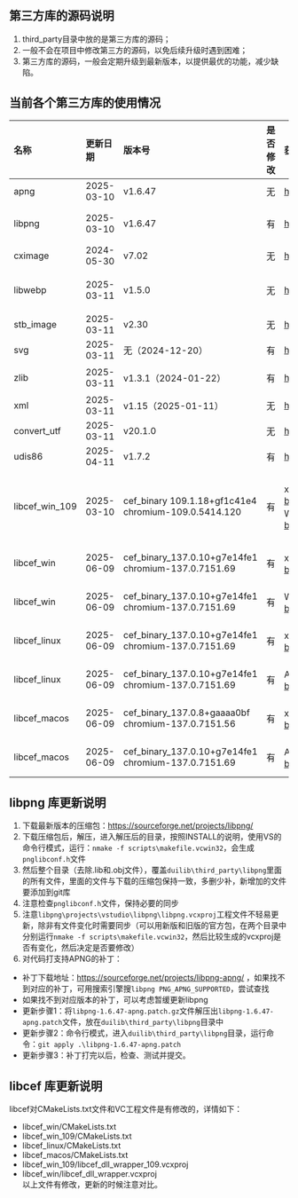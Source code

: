 ## 第三方库的源码说明
1. third_party目录中放的是第三方库的源码；
2. 一般不会在项目中修改第三方的源码，以免后续升级时遇到困难；
3. 第三方库的源码，一般会定期升级到最新版本，以提供最优的功能，减少缺陷。

## 当前各个第三方库的使用情况
| 名称        | 更新日期   | 版本号|是否修改| 获取URL | 备注 |
| :---        | :---       | :---  |:---    | :---    |:---  |
| apng        | 2025-03-10 |v1.6.47|无 |https://sourceforge.net/projects/libpng-apng/ |通过libpng + libpng-1.6.47-apng.patch来支持的 |
| libpng      | 2025-03-10 |v1.6.47|有 |https://sourceforge.net/projects/libpng/|参见后续说明，对以下文件有修改：<br>CMakeLists.txt<br>projects\vstudio\libpng\libpng.vcxproj|
| cximage     | 2024-05-30 |v7.02  |无 |https://sourceforge.net/projects/cximage/|2011-02-11后已停止更新|
| libwebp     | 2025-03-11 |v1.5.0 |无 |https://github.com/webmproject/libwebp|tag/v1.5.0，使用了src目录下的子目录，覆盖后，删除不必要的文件即可（基本方法：新旧版本源码比较，然后看文件增删改，再同步，项目只使用了图片解码功能，没有用到图片编码功能，目前没有用到config.h文件）|
| stb_image   | 2025-03-11 |v2.30  |无 |https://github.com/nothings/stb|无修改，直接取master的代码|
| svg         | 2025-03-11 |无（2024-12-20）     |有 |https://github.com/memononen/nanosvg| 代码更新到2024-12-20，修改参见提交记录|
| zlib        | 2025-03-11 |v1.3.1（2024-01-22） |有 |https://github.com/madler/zlib | 修改了zlib.h 和 CMakeLists.txt，并将zconf.h重命名为zconf_msvc.h<br>如果文件名或个数有变更，需要修改VC工程|
| xml         | 2025-03-11 |v1.15（2025-01-11）  |无 |https://github.com/zeux/pugixml| pugixml|
| convert_utf | 2025-03-11 |v20.1.0|无 |https://releases.llvm.org      | 下载最新版的源码包，解压后找到这两个文件  |
| udis86      | 2025-04-11 |v1.7.2 |有 |https://sourceforge.net/projects/udis86/      |  udint.h 有修改|
| libcef_win_109|2025-03-10|cef_binary 109.1.18+gf1c41e4<br>chromium-109.0.5414.120|有 |x64版本：https://cef-builds.spotifycdn.com/index.html#windows64:109 <br> Win32版本：https://cef-builds.spotifycdn.com/index.html#windows32:109| x64版本：https://cef-builds.spotifycdn.com/cef_binary_109.1.18%2Bgf1c41e4%2Bchromium-109.0.5414.120_windows64.tar.bz2 <br> Win32版本：https://cef-builds.spotifycdn.com/cef_binary_109.1.18%2Bgf1c41e4%2Bchromium-109.0.5414.120_windows32.tar.bz2|
| libcef_win    |2025-06-09|cef_binary_137.0.10+g7e14fe1<br>chromium-137.0.7151.69|有 |x64版本：https://cef-builds.spotifycdn.com/index.html#windows64:137| x64版本：https://cef-builds.spotifycdn.com/cef_binary_137.0.10%2Bg7e14fe1%2Bchromium-137.0.7151.69_windows64.tar.bz2|
| libcef_win    |2025-06-09|cef_binary_137.0.10+g7e14fe1<br>chromium-137.0.7151.69|有 |Win32版本：https://cef-builds.spotifycdn.com/index.html#windows32:137| Win32版本：https://cef-builds.spotifycdn.com/cef_binary_137.0.10%2Bg7e14fe1%2Bchromium-137.0.7151.69_windows32.tar.bz2|
| libcef_linux  |2025-06-09|cef_binary_137.0.10+g7e14fe1<br>chromium-137.0.7151.69|有 |x64版本：https://cef-builds.spotifycdn.com/index.html#linux64:137| x64版本：https://cef-builds.spotifycdn.com/cef_binary_137.0.10%2Bg7e14fe1%2Bchromium-137.0.7151.69_linux64.tar.bz2|
| libcef_linux  |2025-06-09|cef_binary_137.0.10+g7e14fe1<br>chromium-137.0.7151.69|有 |ARM64版本：https://cef-builds.spotifycdn.com/index.html#linuxarm64:137| ARM64版本：https://cef-builds.spotifycdn.com/cef_binary_137.0.10%2Bg7e14fe1%2Bchromium-137.0.7151.69_linuxarm64.tar.bz2|
| libcef_macos  |2025-06-09|cef_binary_137.0.8+gaaaa0bf<br>chromium-137.0.7151.56|有 |x64版本：https://cef-builds.spotifycdn.com/index.html#macosx64:137| x64版本：https://cef-builds.spotifycdn.com/cef_binary_137.0.8%2Bgaaaa0bf%2Bchromium-137.0.7151.56_macosx64.tar.bz2|
| libcef_macos  |2025-06-09|cef_binary_137.0.10+g7e14fe1<br>chromium-137.0.7151.69|有 |ARM64版本：https://cef-builds.spotifycdn.com/index.html#macosarm64:137| ARM64版本：https://cef-builds.spotifycdn.com/cef_binary_137.0.10%2Bg7e14fe1%2Bchromium-137.0.7151.69_macosarm64.tar.bz2|
## libpng 库更新说明
1. 下载最新版本的压缩包：https://sourceforge.net/projects/libpng/
2. 下载压缩包后，解压，进入解压后的目录，按照INSTALL的说明，使用VS的命令行模式，运行：`nmake -f scripts\makefile.vcwin32`，会生成`pnglibconf.h`文件
3. 然后整个目录（去除.lib和.obj文件），覆盖`duilib\third_party\libpng`里面的所有文件，里面的文件与下载的压缩包保持一致，多删少补，新增加的文件要添加到git库
3. 注意检查`pnglibconf.h`文件，保持必要的同步
4. 注意`libpng\projects\vstudio\libpng\libpng.vcxproj`工程文件不轻易更新，除非有文件变化时需要同步（可以用新版和旧版的官方包，在两个目录中分别运行`nmake -f scripts\makefile.vcwin32`，然后比较生成的vcxproj是否有变化，然后决定是否要修改）
5. 对代码打支持APNG的补丁：
 - 补丁下载地址：https://sourceforge.net/projects/libpng-apng/ ，如果找不到对应的补丁，可用搜索引擎搜`libpng PNG_APNG_SUPPORTED`，尝试查找
 - 如果找不到对应版本的补丁，可以考虑暂缓更新libpng
 - 更新步骤1：将`libpng-1.6.47-apng.patch.gz`文件解压出`libpng-1.6.47-apng.patch`文件，放在`duilib\third_party\libpng`目录中
 - 更新步骤2：命令行模式，进入`duilib\third_party\libpng`目录，运行命令：`git apply .\libpng-1.6.47-apng.patch`
 - 更新步骤3：补丁打完以后，检查、测试并提交。

## libcef 库更新说明
libcef对CMakeLists.txt文件和VC工程文件是有修改的，详情如下：    
 - libcef_win/CMakeLists.txt    
 - libcef_win_109/CMakeLists.txt    
 - libcef_linux/CMakeLists.txt    
 - libcef_macos/CMakeLists.txt    
 - libcef_win_109/libcef_dll_wrapper_109.vcxproj    
 - libcef_win/libcef_dll_wrapper.vcxproj    
以上文件有修改，更新的时候注意对比。
